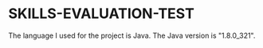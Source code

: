 # SKILLS-EVALUATION-TEST

The language I used for the project is Java. 
The Java version is "1.8.0_321".
